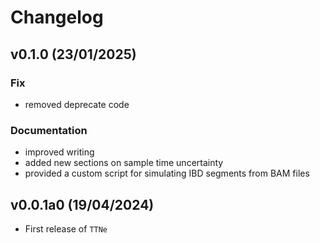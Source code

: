 # Changelog

<!--next-version-placeholder-->

## v0.1.0 (23/01/2025)

### Fix

- removed deprecate code

### Documentation

- improved writing
- added new sections on sample time uncertainty
- provided a custom script for simulating IBD segments from BAM files

## v0.0.1a0 (19/04/2024)

- First release of `TTNe`